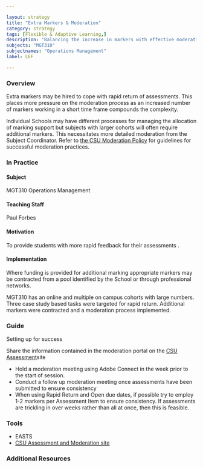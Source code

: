 ```yaml
---

layout: strategy
title: "Extra Markers & Moderation"
category: strategy
tags: [Flexible & Adaptive Learning,]
description: "Balancing the increase in markers with effective moderation."
subjects: "MGT310"
subjectnames: "Operations Management"
label: LEF

---
```


### Overview

Extra markers may be hired to cope with rapid return of assessments. This places more pressure on the  moderation process as an increased number of markers working in a short time frame compounds the complexity.

Individual Schools may have different processes for managing the allocation of marking support but subjects with larger cohorts will often require additional markers. This necessitates more detailed moderation from the Subject Coordinator. Refer to [the CSU Moderation Policy](https://policy.csu.edu.au/document/view-current.php?id=322) for guidelines for successful moderation practices.

### In Practice
<div class="u-release practice" >

<div class="practice-item">
<div class="practice-content" markdown="1">

#### Subject

MGT310 Operations Management

#### Teaching Staff

Paul Forbes

#### Motivation

To provide students with more rapid feedback for their assessments .

#### Implementation

Where funding is provided for additional marking appropriate markers may be contracted from a pool identified by the School or through professional networks.

MGT310 has an online and multiple on campus cohorts with large numbers. Three case study based tasks were targeted for rapid return. Additional markers were contracted and a moderation process implemented.

</div>
</div>
</div>

### Guide

Setting up for success

Share the information contained in the moderation portal on the [CSU Assessment](https://www.csu.edu.au/division/learning-and-teaching/home/assessment-and-moderation)site

* Hold a moderation meeting using Adobe Connect in the week prior to the start of session.
* Conduct a follow up moderation meeting once assessments have been submitted to ensure consistency
* When using Rapid Return and Open due dates, if possible try to employ 1-2 markers per Assessment Item to ensure consistency. If assessments are trickling in over weeks rather than all at once, then this is feasible.

### Tools

- EASTS
- [CSU Assessment and Moderation site](https://www.csu.edu.au/division/learning-and-teaching/home/assessment-and-moderation)

### Additional Resources

<div class="apa-ref" markdown="1">
</div>
